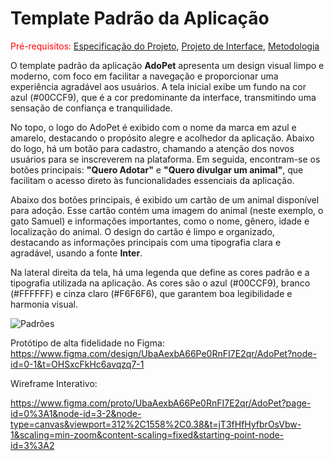 # Template Padrão da Aplicação

<span style="color:red">Pré-requisitos: <a href="2-Especificação do Projeto.md"> Especificação do Projeto</a></span>, <a href="3-Projeto de Interface.md"> Projeto de Interface</a>, <a href="4-Metodologia.md"> Metodologia</a>

O template padrão da aplicação **AdoPet** apresenta um design visual limpo e moderno, com foco em facilitar a navegação e proporcionar uma experiência agradável aos usuários. A tela inicial exibe um fundo na cor azul (#00CCF9), que é a cor predominante da interface, transmitindo uma sensação de confiança e tranquilidade.

No topo, o logo do AdoPet é exibido com o nome da marca em azul e amarelo, destacando o propósito alegre e acolhedor da aplicação. Abaixo do logo, há um botão para cadastro, chamando a atenção dos novos usuários para se inscreverem na plataforma. Em seguida, encontram-se os botões principais: **"Quero Adotar"** e **"Quero divulgar um animal"**, que facilitam o acesso direto às funcionalidades essenciais da aplicação.

Abaixo dos botões principais, é exibido um cartão de um animal disponível para adoção. Esse cartão contém uma imagem do animal (neste exemplo, o gato Samuel) e informações importantes, como o nome, gênero, idade e localização do animal. O design do cartão é limpo e organizado, destacando as informações principais com uma tipografia clara e agradável, usando a fonte **Inter**.

Na lateral direita da tela, há uma legenda que define as cores padrão e a tipografia utilizada na aplicação. As cores são o azul (#00CCF9), branco (#FFFFFF) e cinza claro (#F6F6F6), que garantem boa legibilidade e harmonia visual.

![Padrões](https://github.com/user-attachments/assets/d75f8a20-cfa7-4538-85ef-1acf9116c37c)



Protótipo de alta fidelidade no Figma:
https://www.figma.com/design/UbaAexbA66Pe0RnFI7E2qr/AdoPet?node-id=0-1&t=OHSxcFkHc6avqzq7-1

Wireframe Interativo:

https://www.figma.com/proto/UbaAexbA66Pe0RnFI7E2qr/AdoPet?page-id=0%3A1&node-id=3-2&node-type=canvas&viewport=312%2C1558%2C0.38&t=jT3fHfHyfbrOsVbw-1&scaling=min-zoom&content-scaling=fixed&starting-point-node-id=3%3A2
